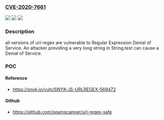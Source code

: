 ### [CVE-2020-7661](https://cve.mitre.org/cgi-bin/cvename.cgi?name=CVE-2020-7661)
![](https://img.shields.io/static/v1?label=Product&message=url-regex&color=blue)
![](https://img.shields.io/static/v1?label=Version&message=n%2Fa&color=blue)
![](https://img.shields.io/static/v1?label=Vulnerability&message=Regular%20Expression%20Denial%20of%20Service&color=brighgreen)

### Description

all versions of url-regex are vulnerable to Regular Expression Denial of Service. An attacker providing a very long string in String.test can cause a Denial of Service.

### POC

#### Reference
- https://snyk.io/vuln/SNYK-JS-URLREGEX-569472

#### Github
- https://github.com/spamscanner/url-regex-safe

